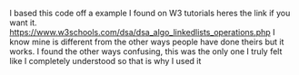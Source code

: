 I based this code off a example I found on W3 tutorials heres the link if you want it.
https://www.w3schools.com/dsa/dsa_algo_linkedlists_operations.php
I know mine is different from the other ways people have done theirs but it works. I found the other ways confusing, this was the only one I truly felt like I completely understood so that is why I used it
